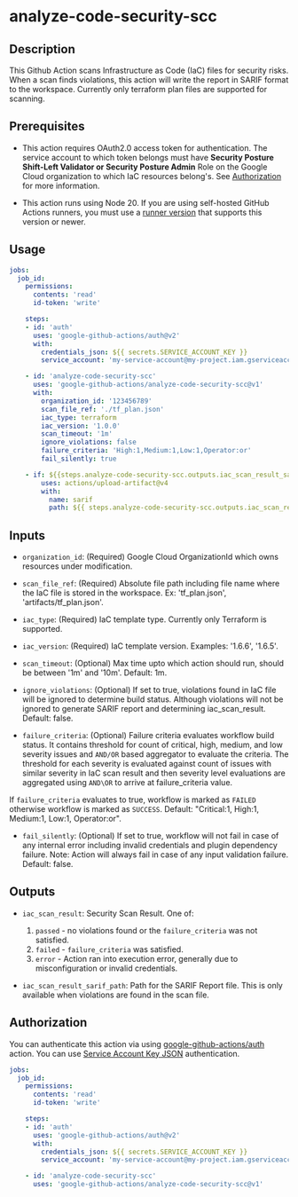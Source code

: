# analyze-code-security-scc

## Description

This Github Action scans Infrastructure as Code (IaC) files for security risks. When a scan finds violations, this action will write the report in SARIF format to the workspace.
Currently only terraform plan files are supported for scanning.

## Prerequisites

* This action requires OAuth2.0 access token for authentication. The service account to which token belongs must have **Security Posture Shift-Left Validator or Security Posture Admin** Role on the Google Cloud organization to which IaC resources belong's. See [Authorization](#authorization) for more information.

* This action runs using Node 20. If you are using self-hosted GitHub Actions
    runners, you must use a [runner
    version](https://github.com/actions/virtual-environments) that supports this
    version or newer.

## Usage

```yaml
jobs:
  job_id:
    permissions:
      contents: 'read'
      id-token: 'write'

    steps:
    - id: 'auth'
      uses: 'google-github-actions/auth@v2'
      with:
        credentials_json: ${{ secrets.SERVICE_ACCOUNT_KEY }}
        service_account: 'my-service-account@my-project.iam.gserviceaccount.com'

    - id: 'analyze-code-security-scc'
      uses: 'google-github-actions/analyze-code-security-scc@v1'
      with:
        organization_id: '123456789'
        scan_file_ref: './tf_plan.json'
        iac_type: terraform
        iac_version: '1.0.0'
        scan_timeout: '1m'
        ignore_violations: false
        failure_criteria: 'High:1,Medium:1,Low:1,Operator:or'
        fail_silently: true

    - if: ${{steps.analyze-code-security-scc.outputs.iac_scan_result_sarif_path != ''}}
        uses: actions/upload-artifact@v4
        with:
          name: sarif
          path: ${{ steps.analyze-code-security-scc.outputs.iac_scan_result_sarif_path }}
```

## Inputs

* `organization_id`: (Required) Google Cloud OrganizationId which owns resources under modification.

* `scan_file_ref`: (Required) Absolute file path including file name where the IaC file is stored in the workspace. Ex: 'tf_plan.json', 'artifacts/tf_plan.json'.

* `iac_type`: (Required) IaC template type. Currently only Terraform is supported.

* `iac_version`: (Required) IaC template version. Examples: '1.6.6', '1.6.5'.

* `scan_timeout`: (Optional) Max time upto which action should run, should be between '1m' and '10m'. Default: 1m.

* `ignore_violations`: (Optional) If set to true, violations found in IaC file will be ignored to determine build status. Although violations will not be ignored to generate SARIF report and determining iac_scan_result. Default: false.

* `failure_criteria`: (Optional) Failure criteria evaluates workflow build status. It contains threshold
for count of critical, high, medium, and low severity issues and `AND/OR` based aggregator to evaluate the criteria. The threshold for each severity is evaluated against count of issues with similar severity in IaC scan result and then severity level evaluations are aggregated using `AND\OR` to arrive at failure_criteria value.

If `failure_criteria` evaluates to true, workflow is marked as `FAILED` otherwise workflow is marked as `SUCCESS`. Default: "Critical:1, High:1, Medium:1, Low:1, Operator:or".

* `fail_silently`: (Optional) If set to true, workflow will not fail in case of any internal error including invalid credentials
and plugin dependency failure. Note: Action will always fail in case of any input validation failure. Default: false.

## Outputs

* `iac_scan_result`: Security Scan Result. One of:
  1. `passed` - no violations found or the `failure_criteria` was not satisfied.
  2. `failed` - `failure_criteria` was satisfied.
  3. `error` - Action ran into execution error, generally due to misconfiguration or invalid credentials.

* `iac_scan_result_sarif_path`: Path for the SARIF Report file. This is only available when violations are found in the scan file.

## Authorization

You can authenticate this action via using [google-github-actions/auth](https://github.com/google-github-actions/auth) action. You can use [Service Account Key JSON][sa] authentication.

```yaml
jobs:
  job_id:
    permissions:
      contents: 'read'
      id-token: 'write'

    steps:
    - id: 'auth'
      uses: 'google-github-actions/auth@v2'
      with:
        credentials_json: ${{ secrets.SERVICE_ACCOUNT_KEY }}
        service_account: 'my-service-account@my-project.iam.gserviceaccount.com'

    - id: 'analyze-code-security-scc'
      uses: 'google-github-actions/analyze-code-security-scc@v1'
```

[sa]: https://cloud.google.com/iam/docs/creating-managing-service-accounts
